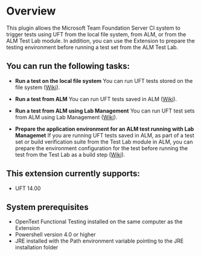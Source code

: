 ﻿# Overview

This plugin allows the Microsoft Team Foundation Server CI system to trigger tests using UFT from the local file system, from ALM, or from the ALM Test Lab module. In addition, you can use the Extension to prepare the testing environment before running a test set from the ALM Test Lab.

## You can run the following tasks:

* **Run a test on the local file system**
You can run UFT tests stored on the file system ([Wiki](https://github.com/hpsa/ADM-TFS-Extension/wiki/Run-UFT-tests-from-the-file-system)).

* **Run a test from ALM**
You can run UFT tests saved in ALM ([Wiki](https://github.com/hpsa/ADM-TFS-Extension/wiki/Run-UFT-tests-from-ALM)).

* **Run a test from ALM using Lab Management**
You can run UFT test sets from ALM using Lab Management ([Wiki](https://github.com/hpsa/ADM-TFS-Extension/wiki/Run-a-UFT-test-from-ALM-using-Lab-Management)).

* **Prepare the application environment for an ALM test running with Lab Managemet**
If you are running UFT tests saved in ALM, as part of a test set or build verification suite from the Test Lab module in ALM, you can prepare the environment configuration for the test before running the test from the Test Lab as a build step ([Wiki](https://github.com/hpsa/ADM-TFS-Extension/wiki/Configure-the-application-environment-for-an-ALM-Test-using-Lab-Management)).

## This extension currently supports:

* UFT 14.00

## System prerequisites

* OpenText Functional Testing installed on the same computer as the Extension
* Powershell version 4.0 or higher
* JRE installed with the Path environment variable pointing to the JRE installation folder

